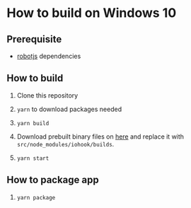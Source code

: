 # How to build on Windows 10

## Prerequisite

* [robotjs](https://github.com/octalmage/robotjs#Building) dependencies

## How to build

1. Clone this repository

2. `yarn` to download packages needed

3. `yarn build`

4. Download prebuilt binary files on [here](https://github.com/wilix-team/iohook) and replace it with `src/node_modules/iohook/builds`.

5. `yarn start`

## How to package app

1. `yarn package`
